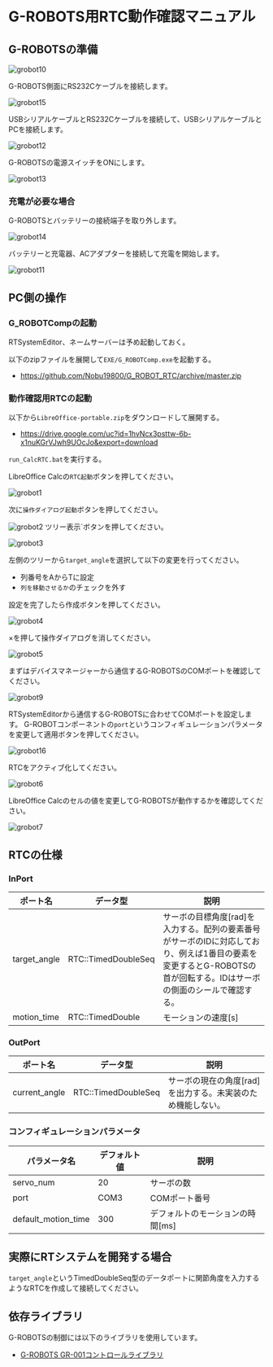 # G-ROBOTS用RTC動作確認マニュアル

## G-ROBOTSの準備

![grobot10](https://user-images.githubusercontent.com/6216077/90457766-745e2800-e137-11ea-87cb-de1883c7b90d.jpg)

G-ROBOTS側面にRS232Cケーブルを接続します。

![grobot15](https://user-images.githubusercontent.com/6216077/90457777-77591880-e137-11ea-926d-a4b99818c9a4.png)

USBシリアルケーブルとRS232Cケーブルを接続して、USBシリアルケーブルとPCを接続します。

![grobot12](https://user-images.githubusercontent.com/6216077/90457772-7627eb80-e137-11ea-80e4-eb835a3d2487.png)

G-ROBOTSの電源スイッチをONにします。

![grobot13](https://user-images.githubusercontent.com/6216077/90457773-76c08200-e137-11ea-9c70-398de8f799be.png)

### 充電が必要な場合

G-ROBOTSとバッテリーの接続端子を取り外します。

![grobot14](https://user-images.githubusercontent.com/6216077/90457774-76c08200-e137-11ea-990f-1f881ce9679a.png)

バッテリーと充電器、ACアダプターを接続して充電を開始します。

![grobot11](https://user-images.githubusercontent.com/6216077/90457770-7627eb80-e137-11ea-94a6-4b0081faf1b1.jpg)

## PC側の操作

### G_ROBOTCompの起動

RTSystemEditor、ネームサーバーは予め起動しておく。

以下のzipファイルを展開して`EXE/G_ROBOTComp.exe`を起動する。

- https://github.com/Nobu19800/G_ROBOT_RTC/archive/master.zip

### 動作確認用RTCの起動

以下から`LibreOffice-portable.zip`をダウンロードして展開する。

- https://drive.google.com/uc?id=1hvNcx3psttw-6b-x1nuKGrVJwh9UOcJo&export=download

`run_CalcRTC.bat`を実行する。

LibreOffice Calcの`RTC起動`ボタンを押してください。

![grobot1](https://user-images.githubusercontent.com/6216077/90380242-c7dc6180-e0b6-11ea-89ee-4301bf74793b.png)

次に`操作ダイアログ起動`ボタンを押してください。

![grobot2](https://user-images.githubusercontent.com/6216077/90380192-b8f5af00-e0b6-11ea-9abb-eaddd18465a3.png)
ツリー表示`ボタンを押してください。

![grobot3](https://user-images.githubusercontent.com/6216077/90380195-b98e4580-e0b6-11ea-8dbc-1f5885803222.png)

左側のツリーから`target_angle`を選択して以下の変更を行ってください。

- 列番号をAからTに設定
- `列を移動させるか`のチェックを外す

設定を完了したら作成ボタンを押してください。

![grobot4](https://user-images.githubusercontent.com/6216077/90380198-b98e4580-e0b6-11ea-8f89-bdd5340095c5.png)

×を押して操作ダイアログを消してください。

![grobot5](https://user-images.githubusercontent.com/6216077/90380202-ba26dc00-e0b6-11ea-950d-be977760bd3c.png)


まずはデバイスマネージャーから通信するG-ROBOTSのCOMポートを確認してください。

![grobot9](https://user-images.githubusercontent.com/6216077/90382258-7aadbf00-e0b9-11ea-9fab-6c7368782b3e.png)

RTSystemEditorから通信するG-ROBOTSに合わせてCOMポートを設定します。
G-ROBOTコンポーネントの`port`というコンフィギュレーションパラメータを変更して適用ボタンを押してください。

![grobot16](https://user-images.githubusercontent.com/6216077/90459695-0288dd00-e13d-11ea-9bc3-76e0ea6dc2ba.jpg)

RTCをアクティブ化してください。

![grobot6](https://user-images.githubusercontent.com/6216077/90380205-ba26dc00-e0b6-11ea-85a9-2ce814c68e55.png)

LibreOffice Calcのセルの値を変更してG-ROBOTSが動作するかを確認してください。

![grobot7](https://user-images.githubusercontent.com/6216077/90381810-ddeb2180-e0b8-11ea-820d-e168b1f17c08.png)

## RTCの仕様

### InPort

| ポート名 | データ型 | 説明 |
| --- | --- | --- |
| target_angle | RTC::TimedDoubleSeq | サーボの目標角度[rad]を入力する。配列の要素番号がサーボのIDに対応しており、例えば1番目の要素を変更するとG-ROBOTSの首が回転する。IDはサーボの側面のシールで確認する。 |
| motion_time | RTC::TimedDouble | モーションの速度[s] |

### OutPort

| ポート名 | データ型 | 説明 |
| --- | --- | --- |
| current_angle | RTC::TimedDoubleSeq | サーボの現在の角度[rad]を出力する。未実装のため機能しない。 |

### コンフィギュレーションパラメータ


| パラメータ名 | デフォルト値 | 説明 |
| --- | --- | --- |
| servo_num | 20 | サーボの数 |
| port | COM3 | COMポート番号 |
| default_motion_time | 300 | デフォルトのモーションの時間[ms] |

## 実際にRTシステムを開発する場合

`target_angle`というTimedDoubleSeq型のデータポートに関節角度を入力するようなRTCを作成して接続してください。



## 依存ライブラリ

G-ROBOTSの制御には以下のライブラリを使用しています。

- [G-ROBOTS GR-001コントロールライブラリ	](http://hara.jpn.com/_default/ja/Software/G-ROBOTS%20GR-001%E3%82%B3%E3%83%B3%E3%83%88%E3%83%AD%E3%83%BC%E3%83%AB%E3%83%A9%E3%82%A4%E3%83%96%E3%83%A9%E3%83%AA.html)
